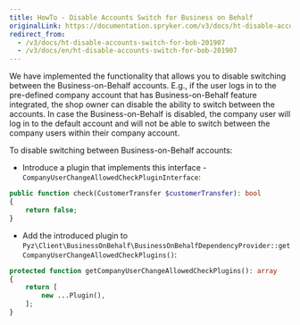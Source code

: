 ```yaml
---
title: HowTo - Disable Accounts Switch for Business on Behalf
originalLink: https://documentation.spryker.com/v3/docs/ht-disable-accounts-switch-for-bob-201907
redirect_from:
  - /v3/docs/ht-disable-accounts-switch-for-bob-201907
  - /v3/docs/en/ht-disable-accounts-switch-for-bob-201907
---
```


We have implemented the functionality that allows you to disable switching between the Business-on-Behalf accounts. E.g., if the user logs in to the pre-defined company account that has Business-on-Behalf feature integrated, the shop owner can disable the ability to switch between the accounts. In case the Business-on-Behalf is disabled, the company user will log in to the default account and will not be able to switch between the company users within their company account.

To disable switching between Business-on-Behalf accounts:
- Introduce a plugin that implements this interface - `CompanyUserChangeAllowedCheckPluginInterface`:
```php
public function check(CustomerTransfer $customerTransfer): bool
{
    return false;
}
```
- Add the introduced plugin to `Pyz\Client\BusinessOnBehalf\BusinessOnBehalfDependencyProvider::getCompanyUserChangeAllowedCheckPlugins()`:
```php
protected function getCompanyUserChangeAllowedCheckPlugins(): array
{
    return [
        new ...Plugin(),
    ];
}
```

<!-- Last review date: Jul 04, 2019 by Dmitriy Aseev, Oksana Karasyova-->
